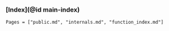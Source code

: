 ### [Index](@id main-index)

```@index
Pages = ["public.md", "internals.md", "function_index.md"]
```
